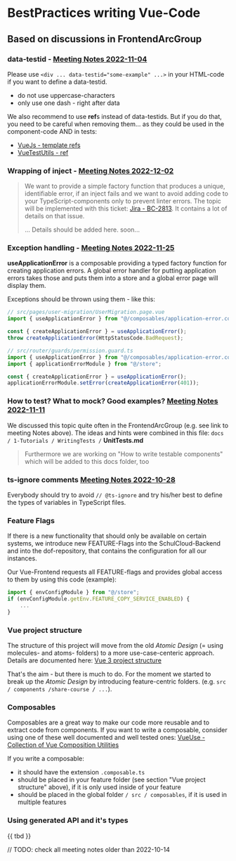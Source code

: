 # BestPractices writing Vue-Code

## Based on discussions in FrontendArcGroup

### data-testid - [Meeting Notes 2022-11-04](https://docs.dbildungscloud.de/x/mYHADQ)

Please use ``<div ... data-testid="some-example" ...>`` in your HTML-code if you want to define a data-testid.

- do not use uppercase-characters
- only use one dash - right after data

We also recommend to use **ref**s instead of data-testids. But if you do that, you need to be careful when removing them... as they could be used in the component-code AND in tests:

- [VueJs - template refs](https://vuejs.org/guide/essentials/template-refs.html)
- [VueTestUtils - ref](https://v1.test-utils.vuejs.org/api/#ref)



### Wrapping of inject - [Meeting Notes 2022-12-02](https://docs.dbildungscloud.de/x/2gIMDg)
> We want to provide a simple factory function that produces a unique, identifiable error, if an inject fails and we want to avoid adding code to your TypeScript-components only to prevent linter errors.
> The topic will be implemented with this ticket: [Jira - BC-2813](https://ticketsystem.dbildungscloud.de/browse/BC-2813). It contains a lot of details on that issue.
>
> ... Details should be added here. soon...


### Exception handling - [Meeting Notes 2022-11-25](https://docs.dbildungscloud.de/x/joL4DQ)

**useApplicationError** is a composable providing a typed factory function for creating application errors.
A global error handler for putting application errors takes those and puts them into a store and a global error page will display them.

Exceptions should be thrown using them - like this:

```TypeScript
// src/pages/user-migration/UserMigration.page.vue
import { useApplicationError } from "@/composables/application-error.composable";

const { createApplicationError } = useApplicationError();
throw createApplicationError(HttpStatusCode.BadRequest);
```

```TypeScript
// src/router/guards/permission.guard.ts
import { useApplicationError } from "@/composables/application-error.composable";
import { applicationErrorModule } from "@/store";

const { createApplicationError } = useApplicationError();
applicationErrorModule.setError(createApplicationError(401));
```


### How to test? What to mock? Good examples? [Meeting Notes 2022-11-11](https://docs.dbildungscloud.de/x/6gHSDQ)

We discussed this topic quite often in the FrontendArcGroup (e.g. see link to meeting Notes above).
The ideas and hints were combined in this file:
``docs / 1-Tutorials / WritingTests /`` **UnitTests.md**
> Furthermore we are working on "How to write testable components" which will be added to this docs folder, too

### ts-ignore comments [Meeting Notes 2022-10-28](https://docs.dbildungscloud.de/x/2gGvDQ)

Everybody should try to avoid ``// @ts-ignore`` and try his/her best to define the types of variables in TypeScript files.

### Feature Flags

If there is a new functionality that should only be available on certain systems, we introduce new FEATURE-Flags into the SchulCloud-Backend and into the dof-repository, that contains the configuration for all our instances.

Our Vue-Frontend requests all FEATURE-flags and provides global access to them by using this code (example):

```TypeScript
import { envConfigModule } from "@/store";
if (envConfigModule.getEnv.FEATURE_COPY_SERVICE_ENABLED) {
    ...
}
```

### Vue project structure

The structure of this project will move from the old *Atomic Design* (= using molecules- and atoms- folders) to a more use-case-centeric approach.
Details are documented here: [Vue 3 project structure](https://docs.dbildungscloud.de/x/oYAgDQ)

That's the aim - but there is much to do. For the moment we started to break up the *Atomic Design* by introducing feature-centric folders. (e.g. ``src / components /share-course / ...``).

### Composables

Composables are a great way to make our code more reusable and to extract code from components. If you want to write a composable, consider using one of these well documented and well tested ones:
[VueUse - Collection of Vue Composition Utilities](https://vueuse.org/)

If you write a composable:

- it should have the extension ``.composable.ts``
- should be placed in your feature folder (see section "Vue project structure" above), if it is only used inside of your feature
- should be placed in the global folder ``/ src / composables``, if it is used in multiple features

### Using generated API and it's types

{{ tbd }}

// TODO: check all meeting notes older than 2022-10-14